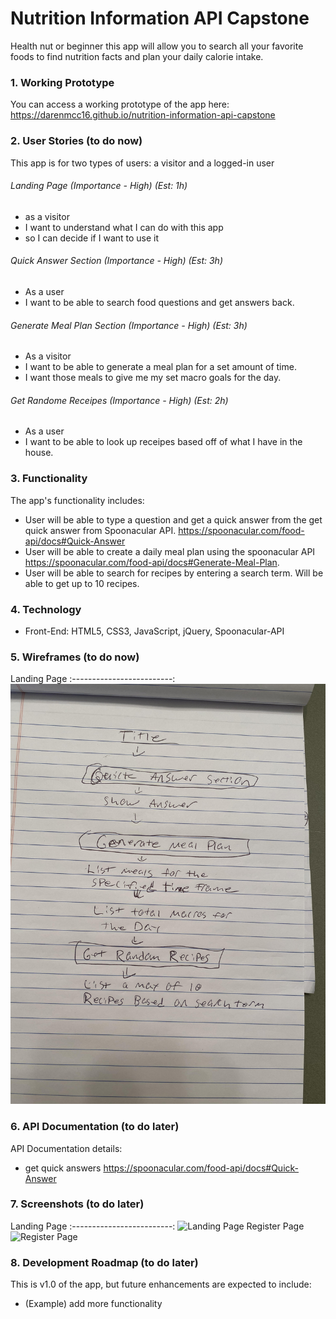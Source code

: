 # Nutrition Information API Capstone
Health nut or beginner this app will allow you to search all your favorite foods to find nutrition facts and plan your daily calorie intake.





### 1. Working Prototype
You can access a working prototype of the app here: https://darenmcc16.github.io/nutrition-information-api-capstone



### 2. User Stories (to do now)
This app is for two types of users: a visitor and a logged-in user

###### Landing Page (Importance - High) (Est: 1h)
* as a visitor
* I want to understand what I can do with this app
* so I can decide if I want to use it

###### Quick Answer Section (Importance - High) (Est: 3h)
* As a user
* I want to be able to search food questions and get answers back.

###### Generate Meal Plan Section (Importance - High)  (Est: 3h)
* As a visitor
* I want to be able to generate a meal plan for a set amount of time.
* I want those meals to give me my set macro goals for the day.

###### Get Randome Receipes (Importance - High)  (Est: 2h)
* As a user
* I want to be able to look up receipes based off of what I have in the house.



### 3. Functionality
The app's functionality includes:
* User will be able to type a question and get a quick answer from the get quick answer from Spoonacular API.  https://spoonacular.com/food-api/docs#Quick-Answer
* User will be able to create a daily meal plan using the spoonacular API https://spoonacular.com/food-api/docs#Generate-Meal-Plan.
* User will be able to search for recipes by entering a search term.  Will be able to get up to 10 recipes.




### 4. Technology
* Front-End: HTML5, CSS3, JavaScript, jQuery, Spoonacular-API 




### 5. Wireframes (to do now)
Landing Page
:-------------------------:
![Landing Page](/github-images/wireframes/landing-page-wireframe.jpg)



### 6. API Documentation (to do later)
API Documentation details:
* get quick answers https://spoonacular.com/food-api/docs#Quick-Answer



### 7. Screenshots (to do later)
Landing Page
:-------------------------:
![Landing Page](/github-images/screenshots/landing-page-screenshot.png)
Register Page
![Register Page](/github-images/screenshots/register-page-screenshot.png)


### 8. Development Roadmap (to do later)
This is v1.0 of the app, but future enhancements are expected to include:
* (Example) add more functionality


